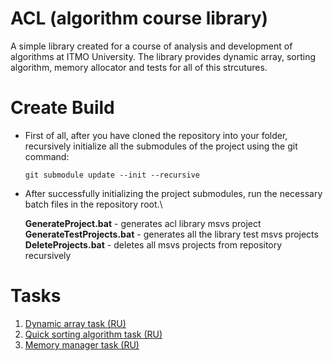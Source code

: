 # ACL (algorithm course library)

A simple library created for a course of analysis and development of algorithms at ITMO University. The library provides dynamic array, sorting algorithm, memory allocator and tests for all of this strcutures.

# Create Build

* First of all, after you have cloned the repository into your folder, recursively initialize all the submodules of the project using the git command:

  ```
  git submodule update --init --recursive
  ```

* After successfully initializing the project submodules, run the necessary batch files in the repository root.\

  **GenerateProject.bat** - generates acl library msvs project\
  **GenerateTestProjects.bat** - generates all the library test msvs projects\
  **DeleteProjects.bat** - deletes all msvs projects from repository recursively

# Tasks

1. [Dynamic array task (RU)](https://github.com/AssignmentVault/acl/blob/master/tasks/P21_2_Dynamic_Array.pdf)
2. [Quick sorting algorithm task (RU)](https://github.com/AssignmentVault/acl/blob/master/tasks/P21_3_QuickSort.pdf)
3. [Memory manager task (RU)](https://github.com/AssignmentVault/acl/blob/master/tasks/P21_4_MemoryManager.pdf)
